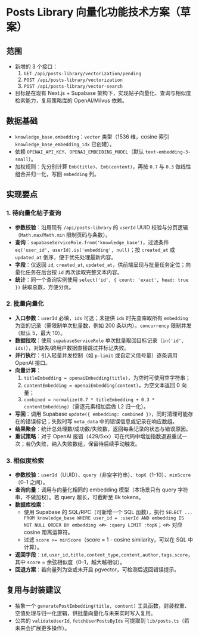 # Posts Library 向量化功能技术方案（草案）

## 范围
- 新增的 3 个接口：
  1. `GET /api/posts-library/vectorization/pending`
  2. `POST /api/posts-library/vectorization`
  3. `POST /api/posts-library/vector-search`
- 目标是在现有 Next.js + Supabase 架构下，实现帖子向量化、查询与相似度检索能力，复用策略库的 OpenAI/Milvus 依赖。

## 数据基础
- `knowledge_base.embedding`：`vector` 类型（1536 维，cosine 索引 `knowledge_base_embedding_idx` 已创建）。
- 依赖 `OPENAI_API_KEY`、`OPENAI_EMBEDDING_MODEL`（默认 `text-embedding-3-small`）。
- 加权规则：先分别计算 `Emb(title)`、`Emb(content)`，再按 `0.7` 与 `0.3` 做线性组合并归一化，写回 `embedding` 列。

## 实现要点

### 1. 待向量化帖子查询
- **参数校验**：沿用现有 `/api/posts-library` 的 `userId` UUID 校验与分页逻辑（`Math.max`/`Math.min` 限制页码与条数）。
- **查询**：`supabaseServiceRole.from('knowledge_base')`，过滤条件 `eq('user_id', userId).is('embedding', null)`；按 `created_at` 或 `updated_at` 倒序，便于优先处理最新内容。
- **字段**：仅返回 `id`, `created_at`, `updated_at`，供前端呈现与批量任务定位；向量化任务在后台按 `id` 再次读取完整文本内容。
- **统计**：同一个查询实例使用 `select('id', { count: 'exact', head: true })` 获取总数，方便分页。

### 2. 批量向量化
- **入口参数**：`userId` 必填，`ids` 可选；未提供 `ids` 时先查库取所有 `embedding` 为空的记录（需限制单次批量数，例如 200 条以内）。`concurrency` 限制并发（默认 5，最大 10）。
- **数据拉取**：使用 `supabaseServiceRole` 单次批量取回目标记录（`in('id', ids)`），对缺失/跨用户数据直接跳过并标记失败。
- **并行执行**：引入轻量并发控制（如 `p-limit` 或自定义信号量）逐条调用 OpenAI 接口。
- **向量计算**：
  1. `titleEmbedding = openaiEmbedding(title)`，为空时可使用空字符串；
  2. `contentEmbedding = openaiEmbedding(content)`，为空文本返回 0 向量；
  3. `combined = normalize(0.7 * titleEmbedding + 0.3 * contentEmbedding)`（需逐元素相加后做 L2 归一化）。
- **写回**：调用 Supabase `update({ embedding: combined })`，同时清理可能存在的错误标记；失败时写 `meta_data` 中的错误信息或记录在响应数组。
- **结果聚合**：统计总处理数/成功数/失败数，返回每条记录的状态与错误原因。
- **重试策略**：对于 OpenAI 报错（429/5xx）可在代码中增加指数退避重试一次；若仍失败，纳入失败数组，保留待后续手动触发。

### 3. 相似度检索
- **参数校验**：`userId`（UUID）、`query`（非空字符串）、`topK`（1–10）、`minScore`（0–1 之间）。
- **查询向量**：调用与向量化相同的 embedding 模型（本场景只有 query 字符串，不做加权）。若 query 超长，可截断至 8k tokens。
- **数据库检索**：
  - 使用 Supabase 的 SQL/RPC（可新增一个 SQL 函数），执行 `SELECT ... FROM knowledge_base WHERE user_id = :userId AND embedding IS NOT NULL ORDER BY embedding <#> :query LIMIT :topK`；`<#>` 对应 cosine 距离运算符。
  - 过滤 `score >= minScore`（score = 1 - cosine similarity，可以在 SQL 中计算）。
- **返回字段**：`id,user_id,title,content_type,content,author,tags,score`，其中 `score` = 余弦相似度（0–1，越大越相似）。
- **回退方案**：若向量列为空或未开启 pgvector，可检测后返回错误提示。

## 复用与封装建议
- 抽象一个 `generatePostEmbedding(title, content)` 工具函数，封装权重、空值处理与归一化逻辑，供批量向量化与未来实时写入复用。
- 公共的 `validateUserId`, `fetchUserPostsByIds` 可提取到 `lib/posts.ts`（若未来会扩展更多操作）。
